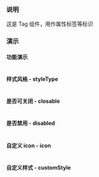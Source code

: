 ### 说明

这是 Tag 组件，用作属性标签等标识

### 演示

#### 功能演示

```js {"codepath": "tag.jsx"}
```

#### 样式风格 - styleType

```js {"codepath": "tag-styleType.jsx"}
```

#### 是否可关闭 - closable

```js {"codepath": "tag-closable.jsx"}
```

#### 是否禁用 - disabled

```js {"codepath": "tag-disabled.jsx"}
```

#### 自定义 icon - icon

```js {"codepath": "tag-icon.jsx"}
```

#### 自定义样式 - customStyle

```js {"codepath": "tag-customStyle.jsx"}
```

